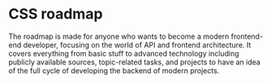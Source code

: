 # CSS roadmap
The roadmap is made for anyone who wants to become a modern frontend-end developer, focusing on the world of API and frontend architecture. It covers everything from basic stuff to advanced technology including publicly available sources, topic-related tasks, and projects to have an idea of the full cycle of developing the backend of modern projects.
